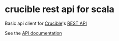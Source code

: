 # crucible rest api for scala

Basic api client for [Crucible](https://www.atlassian.com/software/crucible/overview)'s [REST API](https://docs.atlassian.com/fisheye-crucible/latest/wadl/crucible.html)

See the [API documentation](http://ogrodnek.github.io/crucible-client-scala/latest/api/)
